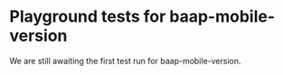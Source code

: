 # Playground tests for baap-mobile-version
We are still awaiting the first test run for baap-mobile-version.
